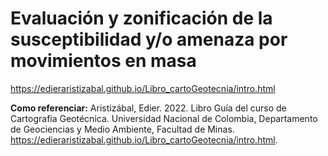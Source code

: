 
# Evaluación y zonificación de la susceptibilidad y/o amenaza por movimientos en masa

https://edieraristizabal.github.io/Libro_cartoGeotecnia/intro.html

**Como referenciar:** Aristizábal, Edier. 2022. Libro Guía del curso de Cartografía Geotécnica. Universidad Nacional de Colombia, Departamento de Geociencias y Medio Ambiente, Facultad de Minas. https://edieraristizabal.github.io/Libro_cartoGeotecnia/intro.html.


